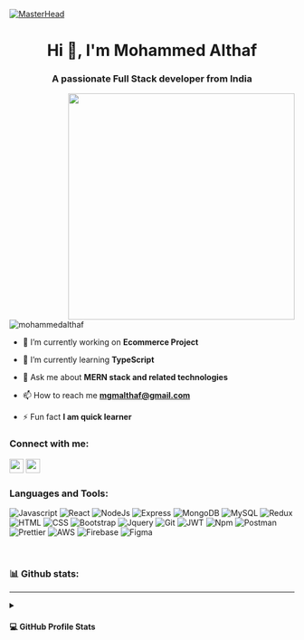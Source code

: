 [![MasterHead](https://res.cloudinary.com/althaf-ecommerce/image/upload/v1661928786/samples/gitbanner_v9ju8a.jpg)](https://mohammedalthafpp.github.io)
<h1 align="center">Hi 👋, I'm Mohammed Althaf</h1>
<h3 align="center">A passionate Full Stack developer from India</h3>
<img
  src="https://cdn.dribbble.com/users/1732368/screenshots/6553872/web_developer.gif"
  align="right"
  width="400"
  alt=""
/>

<p align="left">
  <img
    src="https://komarev.com/ghpvc/?username=mohammedalthaf&label=Profile%20views&color=0e75b6&style=flat"
    alt="mohammedalthaf"
  />
</p>

- 🔭 I’m currently working on **Ecommerce Project**

- 🌱 I’m currently learning **TypeScript**

- 💬 Ask me about **MERN stack and related technologies**

- 📫 How to reach me **mgmalthaf@gmail.com**

- ⚡ Fun fact **I am quick learner**


<h3 align="left">Connect with me:</h3>
<p align="left">   
  <a href="https://linkedin.com/in/mohammed-althaf-pp-1962161ab"><img src="https://img.shields.io/badge/linkedin-%230077B5.svg?&style=for-the-badge&logo=linkedin&logoColor=white" height="25"/></a>
  <a href="https://www.instagram.com/iam____althaf/"><img src="https://img.shields.io/badge/instagram-%23E4405F.svg?&style=for-the-badge&logo=instagram&logoColor=white" height="25" /></a>


</p>

<h3 align="left">Languages and Tools:</h3>
<p align="left">
    <img alt="Javascript" src="https://img.shields.io/badge/JavaScript-323330?style=for-the-badge&logo=javascript&logoColor=F7DF1E" />
    <img alt="React" src="https://img.shields.io/badge/React-20232A?style=for-the-badge&logo=react&logoColor=61DAFB"/>
    <img alt="NodeJs" src="https://img.shields.io/badge/Node.js-339933?style=for-the-badge&logo=nodedotjs&logoColor=white"/>
    <img alt="Express" src="https://img.shields.io/badge/Express.js-000000?style=for-the-badge&logo=express&logoColor=white"/>
    <img alt="MongoDB" src="https://img.shields.io/badge/MongoDB-4EA94B?style=for-the-badge&logo=mongodb&logoColor=white"/>
    <img alt="MySQL" src="https://img.shields.io/badge/MySQL-00758F?style=for-the-badge&logo=mysql&logoColor=white"/>
    <img alt="Redux" src="https://img.shields.io/badge/Redux-593D88?style=for-the-badge&logo=redux&logoColor=white"/>
    <img alt="HTML" src="https://img.shields.io/badge/HTML5-E34F26?style=for-the-badge&logo=html5&logoColor=white"/>
    <img alt="CSS" src="https://img.shields.io/badge/CSS3-1572B6?style=for-the-badge&logo=css3&logoColor=white"/>
    <img alt="Bootstrap" src="https://img.shields.io/badge/Bootstrap-563D7C?style=for-the-badge&logo=bootstrap&logoColor=white"/>
    <img alt="Jquery" src="https://img.shields.io/badge/jQuery-0769AD?style=for-the-badge&logo=jquery&logoColor=white"/>
    <img alt="Git" src="https://img.shields.io/badge/GIT-E44C30?style=for-the-badge&logo=git&logoColor=white"/>
    <img alt="JWT" src="https://img.shields.io/badge/JWT-000000?style=for-the-badge&logo=JSON%20web%20tokens&logoColor=white"/>
    <img alt="Npm" src="https://img.shields.io/badge/npm-CB3837?style=for-the-badge&logo=npm&logoColor=white"/>
    <img alt="Postman" src="https://img.shields.io/badge/Postman-FF6C37?style=for-the-badge&logo=Postman&logoColor=white"/>
    <img alt="Prettier" src="https://img.shields.io/badge/prettier-1A2C34?style=for-the-badge&logo=prettier&logoColor=F7BA3E"/>
    <img alt="AWS" src="https://img.shields.io/badge/Amazon_AWS-FF9900?style=for-the-badge&logo=amazonaws&logoColor=white"/>
    <img alt="Firebase" src="https://img.shields.io/badge/firebase-ffca28?style=for-the-badge&logo=firebase&logoColor=black"/>
    <img alt="Figma" src="https://img.shields.io/badge/Figma-F24E1E?style=for-the-badge&logo=figma&logoColor=white"/>
    
   
  
</p>

<p>
<br/>
<h3 align="left">📊 Github stats:</h3>
<hr/>
<details> 
<summary> <h4>💻 GitHub Profile Stats </h4></summary>


<p>
  &nbsp;<img
    align="center"
    src="https://github-readme-stats.vercel.app/api?username=mohammedalthaf&show_icons=true&locale=en"
    alt="mohammedalthaf"
  />
</p>

<p>
  <img
    align="center"
    src="https://github-readme-streak-stats.herokuapp.com/?user=mohammedalthaf&"
    alt="mohammedalthaf"
  />
</p>
</details>
</p>
